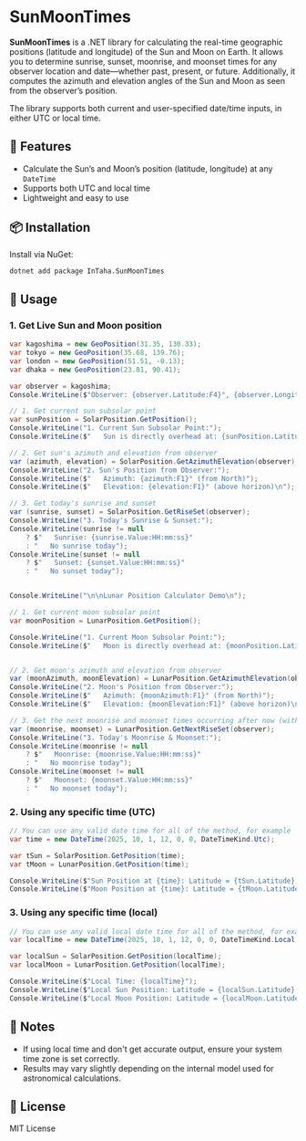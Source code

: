 # SunMoonTimes

**SunMoonTimes** is a .NET library for calculating the real-time geographic positions (latitude and longitude) of the Sun and Moon on Earth. It allows you to determine sunrise, sunset, moonrise, and moonset times for any observer location and date—whether past, present, or future. Additionally, it computes the azimuth and elevation angles of the Sun and Moon as seen from the observer’s position.

The library supports both current and user-specified date/time inputs, in either UTC or local time.

## 🚀 Features

- Calculate the Sun’s and Moon’s position (latitude, longitude) at any `DateTime`
- Supports both UTC and local time
- Lightweight and easy to use

## 📦 Installation

Install via NuGet:

```sh
dotnet add package InTaha.SunMoonTimes
```

## 🧭 Usage

### 1. Get Live Sun and Moon position

```csharp
var kagoshima = new GeoPosition(31.35, 130.33);
var tokyo = new GeoPosition(35.68, 139.76);
var london = new GeoPosition(51.51, -0.13);
var dhaka = new GeoPosition(23.81, 90.41);

var observer = kagoshima;
Console.WriteLine($"Observer: {observer.Latitude:F4}°, {observer.Longitude:F4}°");

// 1. Get current sun subsolar point
var sunPosition = SolarPosition.GetPosition();
Console.WriteLine("1. Current Sun Subsolar Point:");
Console.WriteLine($"   Sun is directly overhead at: {sunPosition.Latitude:F2}°, {sunPosition.Longitude:F2}°\n");

// 2. Get sun's azimuth and elevation from observer
var (azimuth, elevation) = SolarPosition.GetAzimuthElevation(observer);
Console.WriteLine("2. Sun's Position from Observer:");
Console.WriteLine($"   Azimuth: {azimuth:F1}° (from North)");
Console.WriteLine($"   Elevation: {elevation:F1}° (above horizon)\n");

// 3. Get today's sunrise and sunset
var (sunrise, sunset) = SolarPosition.GetRiseSet(observer);
Console.WriteLine("3. Today's Sunrise & Sunset:");
Console.WriteLine(sunrise != null
    ? $"   Sunrise: {sunrise.Value:HH:mm:ss}"
    : "   No sunrise today");
Console.WriteLine(sunset != null
    ? $"   Sunset: {sunset.Value:HH:mm:ss}"
    : "   No sunset today");


Console.WriteLine("\n\nLunar Position Calculator Demo\n");

// 1. Get current moon subsolar point
var moonPosition = LunarPosition.GetPosition();

Console.WriteLine("1. Current Moon Subsolar Point:");
Console.WriteLine($"   Moon is directly overhead at: {moonPosition.Latitude:F2}°, {moonPosition.Longitude:F2}°\n");


// 2. Get moon's azimuth and elevation from observer
var (moonAzimuth, moonElevation) = LunarPosition.GetAzimuthElevation(observer);
Console.WriteLine("2. Moon's Position from Observer:");
Console.WriteLine($"   Azimuth: {moonAzimuth:F1}° (from North)");
Console.WriteLine($"   Elevation: {moonElevation:F1}° (above horizon)\n");

// 3. Get the next moonrise and moonset times occurring after now (within the next 24 hours)
var (moonrise, moonset) = LunarPosition.GetNextRiseSet(observer);
Console.WriteLine("3. Today's Moonrise & Moonset:");
Console.WriteLine(moonrise != null
    ? $"   Moonrise: {moonrise.Value:HH:mm:ss}"
    : "   No moonrise today");
Console.WriteLine(moonset != null
    ? $"   Moonset: {moonset.Value:HH:mm:ss}"
    : "   No moonset today");

```

### 2. Using any specific time (UTC)

```csharp
// You can use any valid date time for all of the method, for example
var time = new DateTime(2025, 10, 1, 12, 0, 0, DateTimeKind.Utc);

var tSun = SolarPosition.GetPosition(time);
var tMoon = LunarPosition.GetPosition(time);

Console.WriteLine($"Sun Position at {time}: Latitude = {tSun.Latitude}, Longitude = {tSun.Longitude}");
Console.WriteLine($"Moon Position at {time}: Latitude = {tMoon.Latitude}, Longitude = {tMoon.Longitude}");
```

### 3. Using any specific time (local)

```csharp
// You can use any valid local date time for all of the method, for example
var localTime = new DateTime(2025, 10, 1, 12, 0, 0, DateTimeKind.Local);

var localSun = SolarPosition.GetPosition(localTime);
var localMoon = LunarPosition.GetPosition(localTime);

Console.WriteLine($"Local Time: {localTime}");
Console.WriteLine($"Local Sun Position: Latitude = {localSun.Latitude}, Longitude = {localSun.Longitude}");
Console.WriteLine($"Local Moon Position: Latitude = {localMoon.Latitude}, Longitude = {localMoon.Longitude}");
```

## 📘 Notes

- If using local time and don't get accurate output, ensure your system time zone is set correctly.
- Results may vary slightly depending on the internal model used for astronomical calculations.

## 📄 License

MIT License
